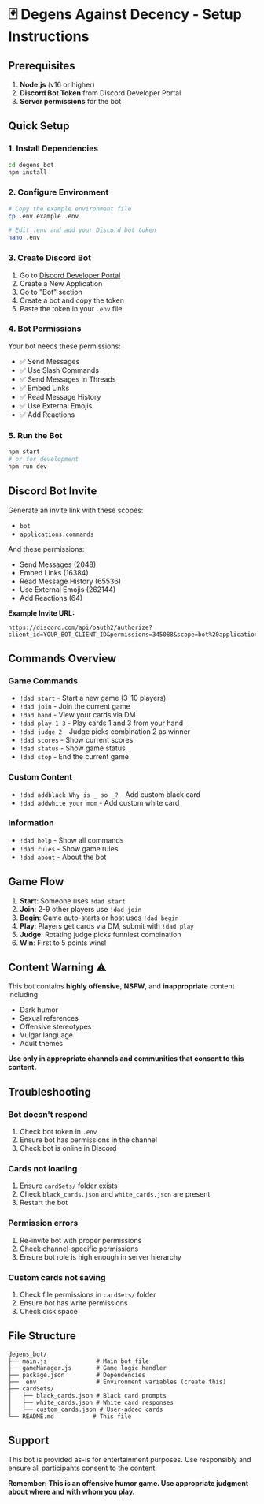 # 🃏 Degens Against Decency - Setup Instructions

## Prerequisites
1. **Node.js** (v16 or higher)
2. **Discord Bot Token** from Discord Developer Portal
3. **Server permissions** for the bot

## Quick Setup

### 1. Install Dependencies
```bash
cd degens_bot
npm install
```

### 2. Configure Environment
```bash
# Copy the example environment file
cp .env.example .env

# Edit .env and add your Discord bot token
nano .env
```

### 3. Create Discord Bot
1. Go to [Discord Developer Portal](https://discord.com/developers/applications)
2. Create a New Application
3. Go to "Bot" section
4. Create a bot and copy the token
5. Paste the token in your `.env` file

### 4. Bot Permissions
Your bot needs these permissions:
- ✅ Send Messages
- ✅ Use Slash Commands
- ✅ Send Messages in Threads
- ✅ Embed Links
- ✅ Read Message History
- ✅ Use External Emojis
- ✅ Add Reactions

### 5. Run the Bot
```bash
npm start
# or for development
npm run dev
```

## Discord Bot Invite

Generate an invite link with these scopes:
- `bot`
- `applications.commands`

And these permissions:
- Send Messages (2048)
- Embed Links (16384)
- Read Message History (65536)
- Use External Emojis (262144)
- Add Reactions (64)

**Example Invite URL:**
```
https://discord.com/api/oauth2/authorize?client_id=YOUR_BOT_CLIENT_ID&permissions=345088&scope=bot%20applications.commands
```

## Commands Overview

### Game Commands
- `!dad start` - Start a new game (3-10 players)
- `!dad join` - Join the current game
- `!dad hand` - View your cards via DM
- `!dad play 1 3` - Play cards 1 and 3 from your hand
- `!dad judge 2` - Judge picks combination 2 as winner
- `!dad scores` - Show current scores
- `!dad status` - Show game status
- `!dad stop` - End the current game

### Custom Content
- `!dad addblack Why is _ so _?` - Add custom black card
- `!dad addwhite your mom` - Add custom white card

### Information
- `!dad help` - Show all commands
- `!dad rules` - Show game rules
- `!dad about` - About the bot

## Game Flow

1. **Start**: Someone uses `!dad start`
2. **Join**: 2-9 other players use `!dad join`
3. **Begin**: Game auto-starts or host uses `!dad begin`
4. **Play**: Players get cards via DM, submit with `!dad play`
5. **Judge**: Rotating judge picks funniest combination
6. **Win**: First to 5 points wins!

## Content Warning ⚠️

This bot contains **highly offensive**, **NSFW**, and **inappropriate** content including:
- Dark humor
- Sexual references  
- Offensive stereotypes
- Vulgar language
- Adult themes

**Use only in appropriate channels and communities that consent to this content.**

## Troubleshooting

### Bot doesn't respond
1. Check bot token in `.env`
2. Ensure bot has permissions in the channel
3. Check bot is online in Discord

### Cards not loading
1. Ensure `cardSets/` folder exists
2. Check `black_cards.json` and `white_cards.json` are present
3. Restart the bot

### Permission errors
1. Re-invite bot with proper permissions
2. Check channel-specific permissions
3. Ensure bot role is high enough in server hierarchy

### Custom cards not saving
1. Check file permissions in `cardSets/` folder
2. Ensure bot has write permissions
3. Check disk space

## File Structure
```
degens_bot/
├── main.js              # Main bot file
├── gameManager.js       # Game logic handler
├── package.json         # Dependencies
├── .env                 # Environment variables (create this)
├── cardSets/
│   ├── black_cards.json # Black card prompts
│   ├── white_cards.json # White card responses  
│   └── custom_cards.json # User-added cards
└── README.md           # This file
```

## Support

This bot is provided as-is for entertainment purposes. Use responsibly and ensure all participants consent to the content.

**Remember: This is an offensive humor game. Use appropriate judgment about where and with whom you play.**
